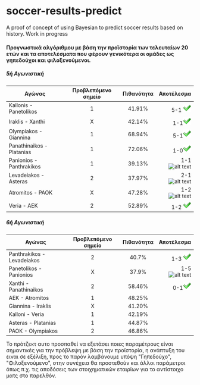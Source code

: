 # soccer-results-predict
A proof of concept of using Bayesian to predict soccer results based on history. Work in progress

#### Προγνωστικά αλγόριθμου με βάση την προϊστορία των τελευταίων 20 ετών και τα αποτελέσματα που φέρουν γενικότερα οι ομάδες ως γηπεδούχοι και φιλοξενούμενοι.

##### 5ή Αγωνιστική

| Αγώνας        | Προβλεπόμενο σημείο           | Πιθανότητα  | Αποτέλεσμα  |
| ------------- |:-------------:| :-----:| -----:|
| Kallonis - Panetolikos      | 1 | 41.91% | 5-1 ![alt text](https://raw.githubusercontent.com/AvraamMavridis/soccer-results-predict/master/correct.png "Σωστό")
| Iraklis - Xanthi      | X      |   42.14% | 1-1![alt text](https://raw.githubusercontent.com/AvraamMavridis/soccer-results-predict/master/correct.png "Σωστό")
| Olympiakos - Giannina | 1     |    68.94% | 5-1![alt text](https://raw.githubusercontent.com/AvraamMavridis/soccer-results-predict/master/correct.png "Σωστό")
| Panathinaikos - Platanias | 1      |    72.06% | 1-0![alt text](https://raw.githubusercontent.com/AvraamMavridis/soccer-results-predict/master/correct.png "Σωστό")
| Panionios - Panthrakikos | 1     |    39.13% | 1-1![alt text](http://findicons.com/files/icons/977/rrze/22/false.png "Λάθος")
| Levadeiakos - Asteras | 2     |    37.97% | 2-1![alt text](http://findicons.com/files/icons/977/rrze/22/false.png "Λάθος")
| Atromitos - PAOK | X     |    47.28% | 1-2![alt text](http://findicons.com/files/icons/977/rrze/22/false.png "Λάθος")
| Veria - AEK | 2     |    52.89% | 1-2 ![alt text](https://raw.githubusercontent.com/AvraamMavridis/soccer-results-predict/master/correct.png "Σωστό")

##### 6ή Αγωνιστική

| Αγώνας        | Προβλεπόμενο σημείο           | Πιθανότητα  | Αποτέλεσμα  |
| ------------- |:-------------:| :-----:| -----:|
| Panthrakikos - Levadeiakos      | 2 | 40.7% | 1-3 ![alt text](https://raw.githubusercontent.com/AvraamMavridis/soccer-results-predict/master/correct.png "Σωστό")
| Panetolikos - Panionios      | X      |   37.9% | 1-5![alt text](http://findicons.com/files/icons/977/rrze/22/false.png "Λάθος")
| Xanthi - Panathinaikos | 2      |    58.46% | 0-1![alt text](https://raw.githubusercontent.com/AvraamMavridis/soccer-results-predict/master/correct.png "Σωστό")
| AEK - Atromitos | 1      |    48.25% |
| Giannina - Iraklis | X     |    41.20% |
| Kalloni - Veria | 1     |    42.19% |
| Asteras - Platanias | 1     |    44.87% |
| PAOK - Olympiakos | 2     |    46.86% |

Το πρότζεκτ αυτο προσπαθεί να εξετάσει ποιες παραμέτρους είναι σημαντικές για την πρόβλεψη με βάση την προϊστορία, η ανάπτυξη του ειναι σε εξέλιξη, προς το παρόν λαμβάνουμε υπόψη "Γηπεδούχο", "Φιλοξενούμενο", στην συνέχεια θα προστεθούν και άλλοι παράμετροι όπως π.χ. τις αποδόσεις των στοιχηματικών εταιρίων για το αντίστοιχο ματς στο παρελθόν.

